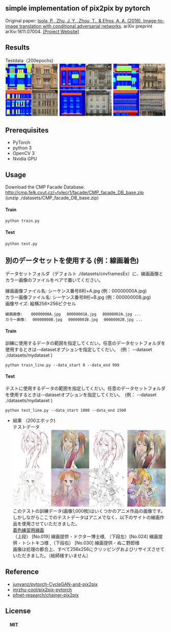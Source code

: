 ## simple implementation of pix2pix by pytorch

Original paper: [Isola, P., Zhu, J. Y., Zhou, T., & Efros, A. A. (2016). Image-to-image translation with conditional adversarial networks](https://arxiv.org/pdf/1611.07004v1.pdf). arXiv preprint arXiv:1611.07004.   [[Project Website]](https://phillipi.github.io/pix2pix/)


## Results  
Testdata（200epochs)
![代替テキスト](./fig/facadetestresult.jpg)



## Prerequisites
* PyTorch
* python 3
* OpenCV 3
* Nvidia GPU


## Usage

Download the CMP Facade Database.  
 http://cmp.felk.cvut.cz/~tylecr1/facade/CMP_facade_DB_base.zip  
(unzip ./datasets/CMP_facade_DB_base.zip)


#### Train
```
python train.py
```

#### Test
 ```
 python test.py
 ```




## 別のデータセットを使用する (例：線画着色)

   データセットフォルダ（デフォルト ./datasets/cnvframesEx）に、線画画像とカラー画像のファイルをペアで置いてください。


  線画画像ファイル名: シーケンス番号8桁+A.jpg  (例：00000000A.jpg)  
  カラー画像ファイル名: シーケンス番号8桁+B.jpg  (例：00000000B.jpg)  
  画像サイズ:  縦横256×256ピクセル
  ```
  線画画像:  　00000000A.jpg 　00000001A.jpg 　00000002A.jpg ...  
カラー画像: 　00000000B.jpg 　00000001B.jpg 　00000002B.jpg ...
  ```  

#### Train
訓練に使用するデータの範囲を指定してくだい。任意のデータセットフォルダを使用するときは--datasetオプションを指定してくだい。　(例： --dataset ./datasets/mydataset )
```
python train_line.py --data_start 0 --data_end 999
```
#### Test
テストに使用するデータの範囲を指定してくだい。任意のデータセットフォルダを使用するときは--datasetオプションを指定してくだい。　(例： --dataset ./datasets/mydataset )
```
python test_line.py --data_start 1000 --data_end 1500
```
* 結果 （200エポック)  
テストデータ
   ![代替テキスト](./fig/colorize.jpg)
   このテストの訓練データ(画像1,000枚)はいくつかのアニメ作品の画像です。しかしながらここでのテストデータはアニメでなく、以下のサイトの線画作品を使用させていただきました。  
   [着色練習用線画](http://iradukai.com/nurie2.htm)  
   （上段） [No.019] 線画提供 - ドクター博士様,	（下段左）[No.024] 線画提供 - トシトキコ様 ,（下段右）	[No.030] 線画提供 - ぬこ野郎様  
   画像は処理の都合上、すべて256x256にクリッピングおよびリサイズさせていただきました。（絵師様すいません）

## Reference
* [junyanz/pytorch-CycleGAN-and-pix2pix](https://github.com/junyanz/pytorch-CycleGAN-and-pix2pix)
* [mrzhu-cool/pix2pix-pytorch](https://github.com/mrzhu-cool/pix2pix-pytorch)  
* [pfnet-research/chainer-pix2pix](https://github.com/pfnet-research/chainer-pix2pix)

## License
#### 　MIT

<!--
## ブログ
* http://eiji-kb.hatenablog.com/entry/2017/
-->
